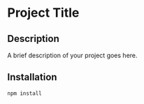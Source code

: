 # Project Title

## Description
A brief description of your project goes here.

## Installation
```bash
npm install